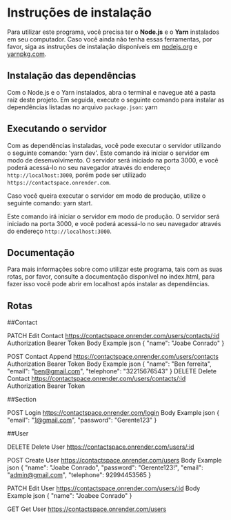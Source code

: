 # Instruções de instalação

Para utilizar este programa, você precisa ter o **Node.js** e o **Yarn** instalados em seu computador. Caso você ainda não tenha essas ferramentas, por favor, siga as instruções de instalação disponíveis em [nodejs.org](https://nodejs.org) e [yarnpkg.com](https://yarnpkg.com).

## Instalação das dependências

Com o Node.js e o Yarn instalados, abra o terminal e navegue até a pasta raiz deste projeto. Em seguida, execute o seguinte comando para instalar as dependências listadas no arquivo `package.json`: yarn

## Executando o servidor

Com as dependências instaladas, você pode executar o servidor utilizando o seguinte comando: 'yarn dev'. Este comando irá iniciar o servidor em modo de desenvolvimento. O servidor será iniciado na porta 3000, e você poderá acessá-lo no seu navegador através do endereço `http://localhost:3000`, porém pode ser utilizado `https://contactspace.onrender.com`.

Caso você queira executar o servidor em modo de produção, utilize o seguinte comando: yarn start. 

Este comando irá iniciar o servidor em modo de produção. O servidor será iniciado na porta 3000, e você poderá acessá-lo no seu navegador através do endereço `http://localhost:3000`.

## Documentação

Para mais informações sobre como utilizar este programa, tais com as suas rotas, por favor, consulte a documentação disponível no index.html, para fazer isso você pode abrir em localhost após instalar as dependências.

## Rotas

##Contact

PATCH Edit Contact
https://contactspace.onrender.com/users/contacts/:id
Authorization
Bearer Token
Body Example json
{
  "name": "Joabe Conrado"
}


POST Contact Append
https://contactspace.onrender.com/users/contacts
Authorization
Bearer Token
Body Example json
{
  "name": "Ben ferreita",
  "email": "ben@gmail.com",
  "telephone": "32215676543"
}
DELETE Delete Contact
https://contactspace.onrender.com/users/contacts/:id
Authorization
Bearer Token

##Section

POST Login
https://contactspace.onrender.com/login
Body Example json
{
  "email": "1@gmail.com",
  "password": "Gerente123"
}

##User

DELETE Delete User
https://contactspace.onrender.com/users/:id

POST Create User
https://contactspace.onrender.com/users
Body Example json
{
  "name": "Joabe Conrado",
  "password": "Gerente123!",
  "email": "admin@gmail.com",
  "telephone": 92994453565
}

PATCH Edit User
https://contactspace.onrender.com/users/:id
Body Example json
{
  "name": "Joabee Conrado"
}

GET Get User
https://contactspace.onrender.com/users


